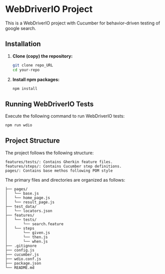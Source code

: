 # WebDriverIO Project

This is a WebDriverIO project with Cucumber for behavior-driven testing of google search.

## Installation

1. **Clone (copy) the repository:**

    ```bash
    git clone repo_URL
    cd your-repo
    ```

2. **Install npm packages:**

    ```bash
    npm install
    ```

## Running WebDriverIO Tests

Execute the following command to run WebDriverIO tests:

```bash
npm run wdio
```

## Project Structure
The project follows the following structure:

```
features/tests/: Contains Gherkin feature files.
features/steps/: Contains Cucumber step definitions.
pages/: Contains base methos following POM style
```

The primary files and directories are organized as follows:

```
├── pages/
│   └── base.js
│   └── home_page.js
│   └── result_page.js
├── test_data/
│   └── locators.json
├── features/
│   └── tests/
│       └── search.feature
│   └── steps
│       └── given.js
│       └── then.js
│       └── when.js
├── .gitignore
├── config.js
├── cucumber.js
├── wdio.conf.js
├── package.json
└── README.md
```